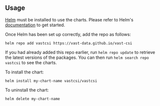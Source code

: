 ## Usage

[Helm](https://helm.sh) must be installed to use the charts.  Please refer to
Helm's [documentation](https://helm.sh/docs) to get started.

Once Helm has been set up correctly, add the repo as follows:

    helm repo add vastcsi https://vast-data.github.io/vast-csi

If you had already added this repo earlier, run `helm repo update` to retrieve
the latest versions of the packages.  You can then run `helm search repo vastcsi` to see the charts.

To install the <chart-name> chart:

    helm install my-chart-name vastcsi/vastcsi

To uninstall the chart:

    helm delete my-chart-name
